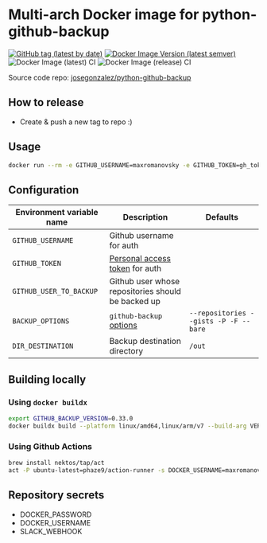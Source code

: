 # Multi-arch Docker image for python-github-backup

[![GitHub tag (latest by date)](https://img.shields.io/github/v/tag/maxromanovsky/docker-python-github-backup)](https://github.com/maxromanovsky/docker-python-github-backup)
[![Docker Image Version (latest semver)](https://img.shields.io/docker/v/maxromanovsky/python-github-backup)](https://hub.docker.com/r/maxromanovsky/python-github-backup)
![Docker Image (latest) CI](https://github.com/maxromanovsky/docker-python-github-backup/workflows/Docker%20Image%20(latest)%20CI/badge.svg)
![Docker Image (release) CI](https://github.com/maxromanovsky/docker-python-github-backup/workflows/Docker%20Image%20(release)%20CI/badge.svg)

Source code repo: [josegonzalez/python-github-backup](https://github.com/josegonzalez/python-github-backup)

## How to release
- Create & push a new tag to repo :)

## Usage
```bash
docker run --rm -e GITHUB_USERNAME=maxromanovsky -e GITHUB_TOKEN=gh_token -e GITHUB_USER_TO_BACKUP=maxromanovsky -v "/Users/max/Downloads/gh:/out" maxromanovsky/python-github-backup:latest
```

## Configuration

| Environment variable name | Description | Defaults |
|-------------------------|-----------|--------|
| `GITHUB_USERNAME` | Github username for auth | |
| `GITHUB_TOKEN` | [Personal access token](https://github.com/settings/tokens) for auth | |
| `GITHUB_USER_TO_BACKUP` | Github user whose repositories should be backed up | |
| `BACKUP_OPTIONS` |`github-backup` [options](https://github.com/josegonzalez/python-github-backup#usage) | `--repositories --gists -P -F --bare` |
| `DIR_DESTINATION` | Backup destination directory | `/out` |

## Building locally

### Using `docker buildx`

```bash
export GITHUB_BACKUP_VERSION=0.33.0
docker buildx build --platform linux/amd64,linux/arm/v7 --build-arg VERSION=$GITHUB_BACKUP_VERSION -t maxromanovsky/python-github-backup:v${GITHUB_BACKUP_VERSION} --push .
```

### Using Github Actions
```bash
brew install nektos/tap/act
act -P ubuntu-latest=phaze9/action-runner -s DOCKER_USERNAME=maxromanovsky -s DOCKER_PASSWORD=docker-personal-access-token
```

## Repository secrets

- DOCKER_PASSWORD
- DOCKER_USERNAME
- SLACK_WEBHOOK
